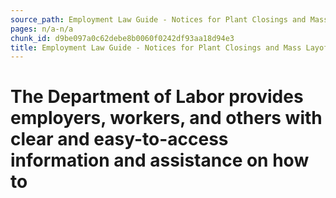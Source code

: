 ```yaml
---
source_path: Employment Law Guide - Notices for Plant Closings and Mass Layoffs.md
pages: n/a-n/a
chunk_id: d9be097a0c62debe8b0060f0242df93aa18d94e3
title: Employment Law Guide - Notices for Plant Closings and Mass Layoffs
---
```

# The Department of Labor provides employers, workers, and others with clear and easy-to-access information and assistance on how to
